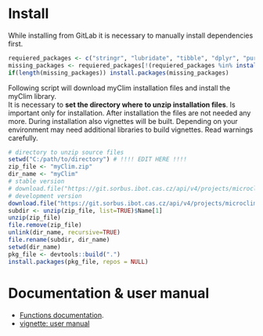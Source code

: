 # Install

While installing from GitLab it is necessary to manually install dependencies first. 
```R
requiered_packages <- c("stringr", "lubridate", "tibble", "dplyr", "purrr", "ggplot2", "ggforce", "viridis", "runner", "rmarkdown", "knitr", "kableExtra")
missing_packages <- requiered_packages[!(requiered_packages %in% installed.packages()[,"Package"])]
if(length(missing_packages)) install.packages(missing_packages)
```

Following script will download myClim installation files and install the myClim library.  
It is necessary to **set the directory where to unzip installation files**. Is important only for installation. After installation the files are not needed any more. During installation also vignettes will be built. Depending on your environment may need additional libraries to build vignettes. Read warnings carefully.  

```R
# directory to unzip source files
setwd("C:/path/to/directory") # !!!! EDIT HERE !!!!
zip_file <- "myClim.zip"
dir_name <- "myClim"
# stable version
# download.file("https://git.sorbus.ibot.cas.cz/api/v4/projects/microclimate_r%2Fmicroclim/repository/archive.zip?ref=stable&private_token=2fmZB-Qg-fbiVvzz2-Lh", destfile=zip_file, mode="wb")
# development version
download.file("https://git.sorbus.ibot.cas.cz/api/v4/projects/microclimate_r%2Fmicroclim/repository/archive.zip?ref=main&private_token=2fmZB-Qg-fbiVvzz2-Lh", destfile=zip_file, mode="wb")
subdir <- unzip(zip_file, list=TRUE)$Name[1]
unzip(zip_file)
file.remove(zip_file)
unlink(dir_name, recursive=TRUE)
file.rename(subdir, dir_name)
setwd(dir_name)
pkg_file <- devtools::build(".")
install.packages(pkg_file, repos = NULL)
```
# Documentation & user manual
* [Functions documentation](http://labgis.ibot.cas.cz/myclim-devel/index.html).   
* [vignette: user manual](http://labgis.ibot.cas.cz/myclim-devel/articles/myclim-demo.html)

